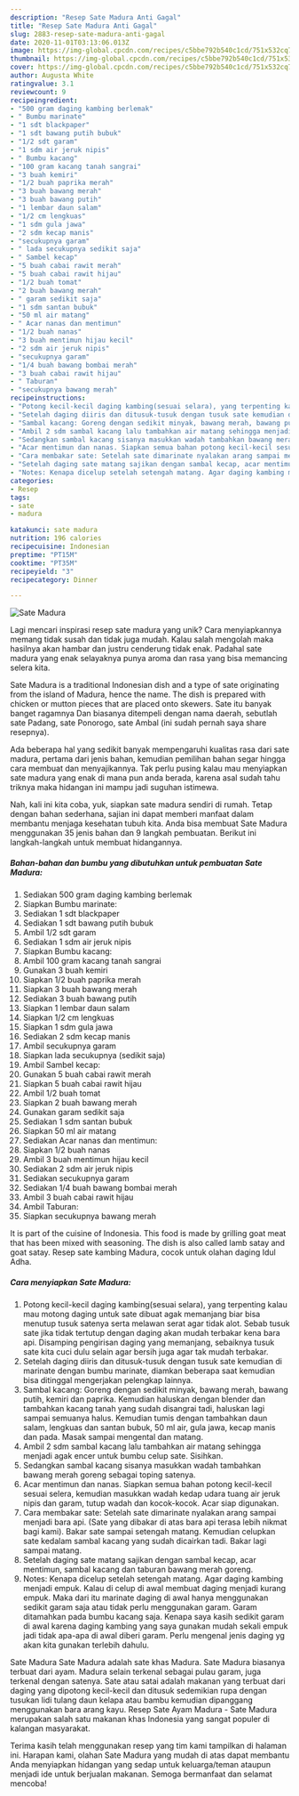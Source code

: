 ```yaml
---
description: "Resep Sate Madura Anti Gagal"
title: "Resep Sate Madura Anti Gagal"
slug: 2883-resep-sate-madura-anti-gagal
date: 2020-11-01T03:13:06.013Z
image: https://img-global.cpcdn.com/recipes/c5bbe792b540c1cd/751x532cq70/sate-madura-foto-resep-utama.jpg
thumbnail: https://img-global.cpcdn.com/recipes/c5bbe792b540c1cd/751x532cq70/sate-madura-foto-resep-utama.jpg
cover: https://img-global.cpcdn.com/recipes/c5bbe792b540c1cd/751x532cq70/sate-madura-foto-resep-utama.jpg
author: Augusta White
ratingvalue: 3.1
reviewcount: 9
recipeingredient:
- "500 gram daging kambing berlemak"
- " Bumbu marinate"
- "1 sdt blackpaper"
- "1 sdt bawang putih bubuk"
- "1/2 sdt garam"
- "1 sdm air jeruk nipis"
- " Bumbu kacang"
- "100 gram kacang tanah sangrai"
- "3 buah kemiri"
- "1/2 buah paprika merah"
- "3 buah bawang merah"
- "3 buah bawang putih"
- "1 lembar daun salam"
- "1/2 cm lengkuas"
- "1 sdm gula jawa"
- "2 sdm kecap manis"
- "secukupnya garam"
- " lada secukupnya sedikit saja"
- " Sambel kecap"
- "5 buah cabai rawit merah"
- "5 buah cabai rawit hijau"
- "1/2 buah tomat"
- "2 buah bawang merah"
- " garam sedikit saja"
- "1 sdm santan bubuk"
- "50 ml air matang"
- " Acar nanas dan mentimun"
- "1/2 buah nanas"
- "3 buah mentimun hijau kecil"
- "2 sdm air jeruk nipis"
- "secukupnya garam"
- "1/4 buah bawang bombai merah"
- "3 buah cabai rawit hijau"
- " Taburan"
- "secukupnya bawang merah"
recipeinstructions:
- "Potong kecil-kecil daging kambing(sesuai selara), yang terpenting kalau mau motong daging untuk sate dibuat agak memanjang biar bisa menutup tusuk satenya serta melawan serat agar tidak alot. Sebab tusuk sate jika tidak tertutup dengan daging akan mudah terbakar kena bara api. Disamping pengirisan daging yang memanjang, sebaiknya tusuk sate kita cuci dulu selain agar bersih juga agar tak mudah terbakar."
- "Setelah daging diiris dan ditusuk-tusuk dengan tusuk sate kemudian di marinate dengan bumbu marinate, diamkan beberapa saat kemudian bisa ditinggal mengerjakan pelengkap lainnya."
- "Sambal kacang: Goreng dengan sedikit minyak, bawang merah, bawang putih, kemiri dan paprika. Kemudian haluskan dengan blender dan tambahkan kacang tanah yang sudah disangrai tadi, haluskan lagi sampai semuanya halus. Kemudian tumis dengan tambahkan daun salam, lengkuas dan santan bubuk, 50 ml air, gula jawa, kecap manis dan pada. Masak sampai mengental dan matang."
- "Ambil 2 sdm sambal kacang lalu tambahkan air matang sehingga menjadi agak encer untuk bumbu celup sate. Sisihkan."
- "Sedangkan sambal kacang sisanya masukkan wadah tambahkan bawang merah goreng sebagai toping satenya."
- "Acar mentimun dan nanas. Siapkan semua bahan potong kecil-kecil sesuai selera, kemudian masukkan wadah kedap udara tuang air jeruk nipis dan garam, tutup wadah dan kocok-kocok. Acar siap digunakan."
- "Cara membakar sate: Setelah sate dimarinate nyalakan arang sampai menjadi bara api. (Sate yang dibakar di atas bara api terasa lebih nikmat bagi kami). Bakar sate sampai setengah matang. Kemudian celupkan sate kedalam sambal kacang yang sudah dicairkan tadi. Bakar lagi sampai matang."
- "Setelah daging sate matang sajikan dengan sambal kecap, acar mentimun, sambal kacang dan taburan bawang merah goreng."
- "Notes: Kenapa dicelup setelah setengah matang. Agar daging kambing menjadi empuk. Kalau di celup di awal membuat daging menjadi kurang empuk. Maka dari itu marinate daging di awal hanya menggunakan sedikit garam saja atau tidak perlu menggunakan garam. Garam ditamahkan pada bumbu kacang saja. Kenapa saya kasih sedikit garam di awal karena daging kambing yang saya gunakan mudah sekali empuk jadi tidak apa-apa di awal diberi garam. Perlu mengenal jenis daging yg akan kita gunakan terlebih dahulu."
categories:
- Resep
tags:
- sate
- madura

katakunci: sate madura 
nutrition: 196 calories
recipecuisine: Indonesian
preptime: "PT15M"
cooktime: "PT35M"
recipeyield: "3"
recipecategory: Dinner

---
```



![Sate Madura](https://img-global.cpcdn.com/recipes/c5bbe792b540c1cd/751x532cq70/sate-madura-foto-resep-utama.jpg)

Lagi mencari inspirasi resep sate madura yang unik? Cara menyiapkannya memang tidak susah dan tidak juga mudah. Kalau salah mengolah maka hasilnya akan hambar dan justru cenderung tidak enak. Padahal sate madura yang enak selayaknya punya aroma dan rasa yang bisa memancing selera kita.

Sate Madura is a traditional Indonesian dish and a type of sate originating from the island of Madura, hence the name. The dish is prepared with chicken or mutton pieces that are placed onto skewers. Sate itu banyak banget ragamnya Dan biasanya ditempeli dengan nama daerah, sebutlah sate Padang, sate Ponorogo, sate Ambal (ini sudah pernah saya share resepnya).

Ada beberapa hal yang sedikit banyak mempengaruhi kualitas rasa dari sate madura, pertama dari jenis bahan, kemudian pemilihan bahan segar hingga cara membuat dan menyajikannya. Tak perlu pusing kalau mau menyiapkan sate madura yang enak di mana pun anda berada, karena asal sudah tahu triknya maka hidangan ini mampu jadi suguhan istimewa.


Nah, kali ini kita coba, yuk, siapkan sate madura sendiri di rumah. Tetap dengan bahan sederhana, sajian ini dapat memberi manfaat dalam membantu menjaga kesehatan tubuh kita. Anda bisa membuat Sate Madura menggunakan 35 jenis bahan dan 9 langkah pembuatan. Berikut ini langkah-langkah untuk membuat hidangannya.

<!--inarticleads1-->

##### Bahan-bahan dan bumbu yang dibutuhkan untuk pembuatan Sate Madura:

1. Sediakan 500 gram daging kambing berlemak
1. Siapkan  Bumbu marinate:
1. Sediakan 1 sdt blackpaper
1. Sediakan 1 sdt bawang putih bubuk
1. Ambil 1/2 sdt garam
1. Sediakan 1 sdm air jeruk nipis
1. Siapkan  Bumbu kacang:
1. Ambil 100 gram kacang tanah sangrai
1. Gunakan 3 buah kemiri
1. Siapkan 1/2 buah paprika merah
1. Siapkan 3 buah bawang merah
1. Sediakan 3 buah bawang putih
1. Siapkan 1 lembar daun salam
1. Siapkan 1/2 cm lengkuas
1. Siapkan 1 sdm gula jawa
1. Sediakan 2 sdm kecap manis
1. Ambil secukupnya garam
1. Siapkan  lada secukupnya (sedikit saja)
1. Ambil  Sambel kecap:
1. Gunakan 5 buah cabai rawit merah
1. Siapkan 5 buah cabai rawit hijau
1. Ambil 1/2 buah tomat
1. Siapkan 2 buah bawang merah
1. Gunakan  garam sedikit saja
1. Sediakan 1 sdm santan bubuk
1. Siapkan 50 ml air matang
1. Sediakan  Acar nanas dan mentimun:
1. Siapkan 1/2 buah nanas
1. Ambil 3 buah mentimun hijau kecil
1. Sediakan 2 sdm air jeruk nipis
1. Sediakan secukupnya garam
1. Sediakan 1/4 buah bawang bombai merah
1. Ambil 3 buah cabai rawit hijau
1. Ambil  Taburan:
1. Siapkan secukupnya bawang merah


It is part of the cuisine of Indonesia. This food is made by grilling goat meat that has been mixed with seasoning. The dish is also called lamb satay and goat satay. Resep sate kambing Madura, cocok untuk olahan daging Idul Adha. 

<!--inarticleads2-->

##### Cara menyiapkan Sate Madura:

1. Potong kecil-kecil daging kambing(sesuai selara), yang terpenting kalau mau motong daging untuk sate dibuat agak memanjang biar bisa menutup tusuk satenya serta melawan serat agar tidak alot. Sebab tusuk sate jika tidak tertutup dengan daging akan mudah terbakar kena bara api. Disamping pengirisan daging yang memanjang, sebaiknya tusuk sate kita cuci dulu selain agar bersih juga agar tak mudah terbakar.
1. Setelah daging diiris dan ditusuk-tusuk dengan tusuk sate kemudian di marinate dengan bumbu marinate, diamkan beberapa saat kemudian bisa ditinggal mengerjakan pelengkap lainnya.
1. Sambal kacang: Goreng dengan sedikit minyak, bawang merah, bawang putih, kemiri dan paprika. Kemudian haluskan dengan blender dan tambahkan kacang tanah yang sudah disangrai tadi, haluskan lagi sampai semuanya halus. Kemudian tumis dengan tambahkan daun salam, lengkuas dan santan bubuk, 50 ml air, gula jawa, kecap manis dan pada. Masak sampai mengental dan matang.
1. Ambil 2 sdm sambal kacang lalu tambahkan air matang sehingga menjadi agak encer untuk bumbu celup sate. Sisihkan.
1. Sedangkan sambal kacang sisanya masukkan wadah tambahkan bawang merah goreng sebagai toping satenya.
1. Acar mentimun dan nanas. Siapkan semua bahan potong kecil-kecil sesuai selera, kemudian masukkan wadah kedap udara tuang air jeruk nipis dan garam, tutup wadah dan kocok-kocok. Acar siap digunakan.
1. Cara membakar sate: Setelah sate dimarinate nyalakan arang sampai menjadi bara api. (Sate yang dibakar di atas bara api terasa lebih nikmat bagi kami). Bakar sate sampai setengah matang. Kemudian celupkan sate kedalam sambal kacang yang sudah dicairkan tadi. Bakar lagi sampai matang.
1. Setelah daging sate matang sajikan dengan sambal kecap, acar mentimun, sambal kacang dan taburan bawang merah goreng.
1. Notes: Kenapa dicelup setelah setengah matang. Agar daging kambing menjadi empuk. Kalau di celup di awal membuat daging menjadi kurang empuk. Maka dari itu marinate daging di awal hanya menggunakan sedikit garam saja atau tidak perlu menggunakan garam. Garam ditamahkan pada bumbu kacang saja. Kenapa saya kasih sedikit garam di awal karena daging kambing yang saya gunakan mudah sekali empuk jadi tidak apa-apa di awal diberi garam. Perlu mengenal jenis daging yg akan kita gunakan terlebih dahulu.


Sate Madura Sate Madura adalah sate khas Madura. Sate Madura biasanya terbuat dari ayam. Madura selain terkenal sebagai pulau garam, juga terkenal dengan satenya. Sate atau satai adalah makanan yang terbuat dari daging yang dipotong kecil-kecil dan ditusuk sedemikian rupa dengan tusukan lidi tulang daun kelapa atau bambu kemudian dipanggang menggunakan bara arang kayu. Resep Sate Ayam Madura - Sate Madura merupakan salah satu makanan khas Indonesia yang sangat populer di kalangan masyarakat. 

Terima kasih telah menggunakan resep yang tim kami tampilkan di halaman ini. Harapan kami, olahan Sate Madura yang mudah di atas dapat membantu Anda menyiapkan hidangan yang sedap untuk keluarga/teman ataupun menjadi ide untuk berjualan makanan. Semoga bermanfaat dan selamat mencoba!
